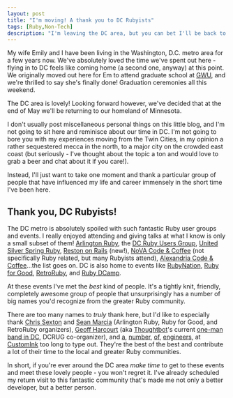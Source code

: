 ```yaml
---
layout: post
title: "I'm moving! A thank you to DC Rubyists"
tags: [Ruby,Non-Tech]
description: "I'm leaving the DC area, but you can bet I'll be back to visit. A short aside to thank the fantastic DC area Ruby community."
---
```


My wife Emily and I have been living in the Washington, D.C. metro area for a
few years now. We've absolutely loved the time we've spent out here - flying in
to DC feels like coming home (a second one, anyway) at this point. We
originally moved out here for Em to attend graduate school at [GWU][20], and we're
thrilled to say she's finally done! Graduation ceremonies all this weekend.

The DC area is lovely! Looking forward however, we've decided that at the end
of May we'll be returning to our homeland of Minnesota.

I don't usually post miscellaneous personal things on this little blog, and I'm
not going to sit here and reminisce about our time in DC. I'm not going to bore
you with my experiences moving from the Twin Cities, in my opinion a rather
sequestered mecca in the north, to a major city on the crowded east coast (but
seriously - I've thought about the topic a ton and would love to grab a beer
and chat about it if you care!).

Instead, I'll just want to take one moment and thank a particular group of
people that have influenced my life and career immensely in the short time I've
been here.

## Thank you, DC Rubyists!

The DC metro is absolutely spoiled with such fantastic Ruby user groups and
events.  I really enjoyed attending and giving talks at what I know is only a
small subset of them! [Arlington Ruby][1], the [DC Ruby Users Group][2],
[United Silver Spring Ruby][3], [Reston on Rails][4] (new!), [NoVA Code &
Coffee][5] (not specifically Ruby related, but many Rubyists attend),
[Alexandria Code & Coffee][6]...the list goes on. DC is also home to events
like [RubyNation][8], [Ruby for Good][9], [RetroRuby][7], and [Ruby DCamp][10].

At these events I've met the _best_ kind of people. It's a tightly knit,
friendly, completely awesome group of people that unsurprisingly has a number
of big names you'd recognize from the greater Ruby community.

There are too many names to _truly_ thank here, but I'd like to especially
thank [Chris Sexton][14] and [Sean Marcia][15] (Arlington Ruby, Ruby for Good, and RetroRuby
organizers), [Geoff Harcourt][21] (aka [Thoughtbot][12]'s current [one-man band in DC][11],
DCRUG co-organizer), and [a][16], [number][17], [of][18], [engineers][19], at [CustomInk][13] too long to type
out.  They're the best of the best and contribute a lot of their time to the
local and greater Ruby communities.

In short, if you're ever around the DC area _make time_ to get to these events
and meet these lovely people - you won't regret it. I've already scheduled
my return visit to this fantastic community that's made me not only a
better developer, but a better person.

[1]: http://arlingtonruby.org/
[2]: http://www.meetup.com/dcruby/
[3]: http://www.meetup.com/United-Silver-Spring-Ruby/
[4]: http://www.meetup.com/reston_on_rails/
[5]: http://novacodecoffee.com/
[6]: http://www.meetup.com/Alexandria-Code-Coffee/
[7]: http://retroruby.org/
[8]: http://www.rubynation.org/
[9]: http://rubyforgood.org/
[10]: https://twitter.com/ruby_dcamp
[11]: https://thoughtbot.com/washington-d-c
[12]: https://robots.thoughtbot.com/
[13]: http://technology.customink.com/
[14]: https://twitter.com/crsexton
[15]: https://twitter.com/seanmarcia
[16]: https://twitter.com/cmar
[17]: https://twitter.com/karledurante
[18]: https://twitter.com/spune
[19]: https://twitter.com/kalimar
[20]: http://smhs.gwu.edu/physician-assistant/
[21]: https://twitter.com/geoffharcourt
